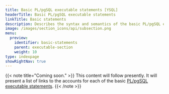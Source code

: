 ```yaml
---
title: Basic PL/pgSQL executable statements [YSQL]
headerTitle: Basic PL/pgSQL executable statements
linkTitle: Basic statements
description: Describes the syntax and semantics of the basic PL/pgSQL executable statements. [YSQL]
image: /images/section_icons/api/subsection.png
menu:
  preview:
    identifier: basic-statements
    parent: executable-section
    weight: 10
type: indexpage
showRightNav: true
---
```


<!--- _to_do_ --->

{{< note title="Coming soon." >}}
This content will follow presently. It will present a list of links to the accounts for each of the basic [PL/pgSQL executable statements](../../../../../syntax_resources/grammar_diagrams/#plpgsql-basic-stmt).
{{< /note >}}
